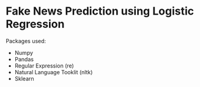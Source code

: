 # Fake News Prediction using Logistic Regression 

Packages used:
* Numpy
* Pandas
* Regular Expression (re)
* Natural Language Tooklit (nltk)
* Sklearn
